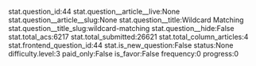 stat.question_id:44
stat.question__article__live:None
stat.question__article__slug:None
stat.question__title:Wildcard Matching
stat.question__title_slug:wildcard-matching
stat.question__hide:False
stat.total_acs:6217
stat.total_submitted:26621
stat.total_column_articles:4
stat.frontend_question_id:44
stat.is_new_question:False
status:None
difficulty.level:3
paid_only:False
is_favor:False
frequency:0
progress:0

